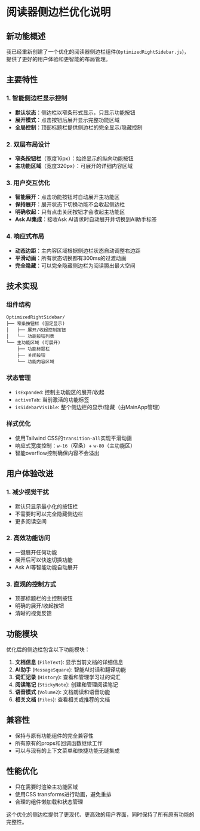 # 阅读器侧边栏优化说明

## 新功能概述

我已经重新创建了一个优化的阅读器侧边栏组件(`OptimizedRightSidebar.js`)，提供了更好的用户体验和更智能的布局管理。

## 主要特性

### 1. 智能侧边栏显示控制
- **默认状态**：侧边栏以窄条形式显示，只显示功能按钮
- **展开模式**：点击按钮后展开显示完整功能区域
- **全局控制**：顶部标题栏提供侧边栏的完全显示/隐藏控制

### 2. 双层布局设计
- **窄条按钮栏**（宽度16px）：始终显示的纵向功能按钮
- **主功能区域**（宽度320px）：可展开的详细内容区域

### 3. 用户交互优化
- **智能展开**：点击功能按钮时自动展开主功能区
- **保持展开**：展开状态下切换功能不会收起侧边栏
- **明确收起**：只有点击关闭按钮才会收起主功能区
- **Ask AI集成**：接收Ask AI请求时自动展开并切换到AI助手标签

### 4. 响应式布局
- **动态边距**：主内容区域根据侧边栏状态自动调整右边距
- **平滑动画**：所有状态切换都有300ms的过渡动画
- **完全隐藏**：可以完全隐藏侧边栏为阅读腾出最大空间

## 技术实现

### 组件结构
```
OptimizedRightSidebar/
├── 窄条按钮栏 (固定显示)
│   ├── 展开/收起控制按钮
│   └── 功能按钮列表
└── 主功能区域 (可展开)
    ├── 功能标题栏
    ├── 关闭按钮
    └── 功能内容区域
```

### 状态管理
- `isExpanded`: 控制主功能区的展开/收起
- `activeTab`: 当前激活的功能标签
- `isSidebarVisible`: 整个侧边栏的显示/隐藏（由MainApp管理）

### 样式优化
- 使用Tailwind CSS的`transition-all`实现平滑动画
- 响应式宽度控制：`w-16`（窄条）+ `w-80`（主功能区）
- 智能overflow控制确保内容不会溢出

## 用户体验改进

### 1. 减少视觉干扰
- 默认只显示最小化的按钮栏
- 不需要时可以完全隐藏侧边栏
- 更多阅读空间

### 2. 高效功能访问
- 一键展开任何功能
- 展开后可以快速切换功能
- Ask AI等智能功能自动展开

### 3. 直观的控制方式
- 顶部标题栏的主控制按钮
- 明确的展开/收起按钮
- 清晰的视觉反馈

## 功能模块

优化后的侧边栏包含以下功能模块：

1. **文档信息** (`FileText`): 显示当前文档的详细信息
2. **AI助手** (`MessageSquare`): 智能AI对话和翻译功能
3. **词汇记录** (`History`): 查看和管理学习过的词汇
4. **阅读笔记** (`StickyNote`): 创建和管理阅读笔记
5. **语音模式** (`Volume2`): 文档朗读和语音功能
6. **相关文档** (`Files`): 查看相关或推荐的文档

## 兼容性

- 保持与原有功能组件的完全兼容性
- 所有原有的props和回调函数继续工作
- 可以与现有的上下文菜单和快捷功能无缝集成

## 性能优化

- 只在需要时渲染主功能区域
- 使用CSS transforms进行动画，避免重排
- 合理的组件懒加载和状态管理

这个优化的侧边栏提供了更现代、更高效的用户界面，同时保持了所有原有功能的完整性。
